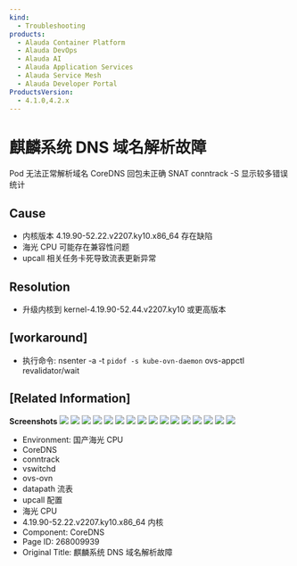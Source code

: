 ```yaml
---
kind:
  - Troubleshooting
products:
  - Alauda Container Platform
  - Alauda DevOps
  - Alauda AI
  - Alauda Application Services
  - Alauda Service Mesh
  - Alauda Developer Portal
ProductsVersion:
  - 4.1.0,4.2.x
---
```

<!-- A type of document that involves encountering a fault, diagnosing it, performing root cause analysis, and providing solutions. -->

# 麒麟系统 DNS 域名解析故障

Pod 无法正常解析域名 CoreDNS 回包未正确 SNAT conntrack -S 显示较多错误统计

## Cause
- 内核版本 4.19.90-52.22.v2207.ky10.x86_64 存在缺陷
- 海光 CPU 可能存在兼容性问题
- upcall 相关任务卡死导致流表更新异常

## Resolution
- 升级内核到 kernel-4.19.90-52.44.v2207.ky10 或更高版本

## [workaround]
- 执行命令: nsenter -a -t `pidof -s kube-ovn-daemon` ovs-appctl revalidator/wait

## [Related Information]
**Screenshots**
![](assets/qi-lin-xi-tong-dns-yu-ming-jie-xi-gu-zhang/image-2025-2-28_14-36-20.png)
![](assets/qi-lin-xi-tong-dns-yu-ming-jie-xi-gu-zhang/image-2025-2-28_14-37-51.png)
![](assets/qi-lin-xi-tong-dns-yu-ming-jie-xi-gu-zhang/image-2025-2-28_14-38-17.png)
![](assets/qi-lin-xi-tong-dns-yu-ming-jie-xi-gu-zhang/image-2025-2-28_14-39-17.png)
![](assets/qi-lin-xi-tong-dns-yu-ming-jie-xi-gu-zhang/image-2025-2-28_14-40-3.png)
![](assets/qi-lin-xi-tong-dns-yu-ming-jie-xi-gu-zhang/image-2025-2-28_14-42-5.png)
![](assets/qi-lin-xi-tong-dns-yu-ming-jie-xi-gu-zhang/image-2025-2-28_14-56-43.png)
![](assets/qi-lin-xi-tong-dns-yu-ming-jie-xi-gu-zhang/image-2025-2-28_14-42-56.png)
![](assets/qi-lin-xi-tong-dns-yu-ming-jie-xi-gu-zhang/image-2025-2-28_14-43-42.png)
![](assets/qi-lin-xi-tong-dns-yu-ming-jie-xi-gu-zhang/image-2025-2-28_14-45-42.png)
![](assets/qi-lin-xi-tong-dns-yu-ming-jie-xi-gu-zhang/image-2025-2-28_14-46-20.png)
![](assets/qi-lin-xi-tong-dns-yu-ming-jie-xi-gu-zhang/image-2025-2-28_14-47-7.png)
![](assets/qi-lin-xi-tong-dns-yu-ming-jie-xi-gu-zhang/image-2025-2-28_14-47-33.png)
![](assets/qi-lin-xi-tong-dns-yu-ming-jie-xi-gu-zhang/image-2025-2-28_14-48-41.png)
![](assets/qi-lin-xi-tong-dns-yu-ming-jie-xi-gu-zhang/image-2025-2-28_14-52-33.png)
![](assets/qi-lin-xi-tong-dns-yu-ming-jie-xi-gu-zhang/image-2025-2-28_14-57-36.png)
- Environment: 国产海光 CPU
- CoreDNS
- conntrack
- vswitchd
- ovs-ovn
- datapath 流表
- upcall 配置
- 海光 CPU
- 4.19.90-52.22.v2207.ky10.x86_64 内核
- Component: CoreDNS
- Page ID: 268009939
- Original Title: 麒麟系统 DNS 域名解析故障
